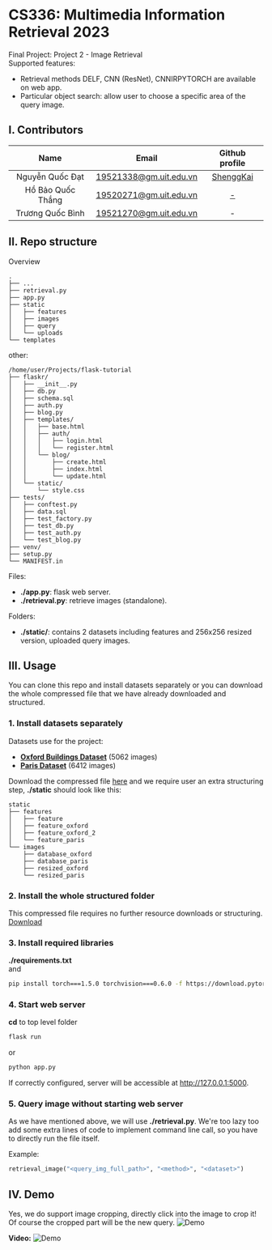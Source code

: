 # CS336: Multimedia Information Retrieval 2023
Final Project: Project 2 - Image Retrieval  
Supported features:
- Retrieval methods DELF, CNN (ResNet), CNNIRPYTORCH are available on web app.
- Particular object search: allow user to choose a specific area of the query image.

## I. Contributors
|Name|Email|Github profile|
|:-:|:-:|:-:|
|Nguyễn Quốc Đạt|19521338@gm.uit.edu.vn|[ShenggKai](https://github.com/ShenggKai)|
|Hồ Bảo Quốc Thắng|19520271@gm.uit.edu.vn|[-](https)|
|Trương Quốc Bình|19521270@gm.uit.edu.vn|-|

## II. Repo structure
Overview
```
.
├── ...
├── retrieval.py
├── app.py
├── static
│   ├── features
│   ├── images
│   ├── query
│   └── uploads
└── templates
```

other:
```
/home/user/Projects/flask-tutorial
├── flaskr/
│   ├── __init__.py
│   ├── db.py
│   ├── schema.sql
│   ├── auth.py
│   ├── blog.py
│   ├── templates/
│   │   ├── base.html
│   │   ├── auth/
│   │   │   ├── login.html
│   │   │   └── register.html
│   │   └── blog/
│   │       ├── create.html
│   │       ├── index.html
│   │       └── update.html
│   └── static/
│       └── style.css
├── tests/
│   ├── conftest.py
│   ├── data.sql
│   ├── test_factory.py
│   ├── test_db.py
│   ├── test_auth.py
│   └── test_blog.py
├── venv/
├── setup.py
└── MANIFEST.in
```

Files:
- **./app.py**: flask web server.
- **./retrieval.py**: retrieve images (standalone).

Folders:
- **./static/**: contains 2 datasets including features and 256x256 resized version, uploaded query images.

## III. Usage
You can clone this repo and install datasets separately or you can download the whole compressed file that we have already downloaded and structured.

### 1. Install datasets separately

Datasets use for the project:  
- [**Oxford Buildings Dataset**](https://www.robots.ox.ac.uk/~vgg/data/oxbuildings/) (5062 images)
- [**Paris Dataset**](https://www.robots.ox.ac.uk/~vgg/data/parisbuildings/) (6412 images)

Download the compressed file [here](https://) and we require user an extra structuring step, **./static** should look like this:

```
static
├── features
│   ├── feature
│   ├── feature_oxford
│   ├── feature_oxford_2
│   └── feature_paris
└── images
    ├── database_oxford
    ├── database_paris
    ├── resized_oxford
    └── resized_paris

```

### 2. Install the whole structured folder 
This compressed file requires no further resource downloads or structuring.  
[Download](https://)
### 3. Install required libraries
**./requirements.txt**  
and
```sh
pip install torch===1.5.0 torchvision===0.6.0 -f https://download.pytorch.org/whl/torch_stable.html
```
### 4. Start web server
**cd** to top level folder
```sh
flask run
```
or 
```sh
python app.py
```

If correctly configured, server will be accessible at http://127.0.0.1:5000.

### 5. Query image without starting web server
As we have mentioned above, we will use **./retrieval.py**. We're too lazy too add some extra lines of code to implement command line call, so you have to directly run the file itself.  

Example:
```py
retrieval_image("<query_img_full_path>", "<method>", "<dataset>")
```

## IV. Demo
Yes, we do support image cropping, directly click into the image to crop it!  
Of course the cropped part will be the new query.
![Demo](https://i.imgur.com/5qKLLww.png)

**Video:**
![Demo](https://i.imgur.com/LzP7kf4.png)
